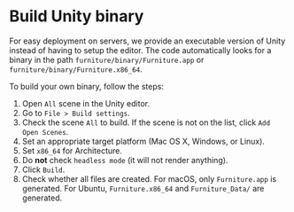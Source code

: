 # Build Unity binary

For easy deployment on servers, we provide an executable version of Unity instead of having to setup the editor. The code automatically looks for a binary in the path `furniture/binary/Furniture.app` or `furniture/binary/Furniture.x86_64`.

To build your own binary, follow the steps:
1. Open `All` scene in the Unity editor.
2. Go to `File > Build settings`.
3. Check the scene `All` to build. If the scene is not on the list, click `Add Open Scenes`.
4. Set an appropriate target platform (Mac OS X, Windows, or Linux).
5. Set `x86_64` for Architecture.
6. Do **not** check `headless mode` (it will not render anything).
7. Click `Build`.
8. Check whether all files are created.
For macOS, only `Furniture.app` is generated.
For Ubuntu, `Furniture.x86_64` and `Furniture_Data/` are generated.


